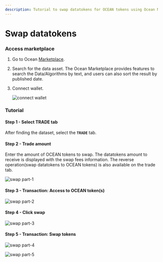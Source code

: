 ```yaml
---
description: Tutorial to swap datatokens for OCEAN tokens using Ocean Market
---
```


# Swap datatokens

### Access marketplace

1. Go to Ocean [Marketplace](https://v4.market.oceanprotocol.com/).
2. Search for the data asset. The Ocean Marketplace provides features to search the Data/Algorithms by text, and users can also sort the result by published date.
3.  Connect wallet.

    <img src="images/marketplace/consume-connect-wallet.png" alt="connect wallet" data-size="original">

### Tutorial

#### Step 1 - Select TRADE tab

After finding the dataset, select the **`TRADE`** tab.

#### Step 2 - Trade amount

Enter the amount of OCEAN tokens to swap. The datatokens amount to receive is displayed with the swap fees information. The reverse operation(swap datatokens to OCEAN tokens) is also available on the trade tab.

![swap part-1](./images/marketplace/Swap-1.png)

#### Step 3 - Transaction: Access to OCEAN token(s)

![swap part-2](./images/marketplace/Swap-2.png)

#### Step 4 - Click swap

![swap part-3](./images/marketplace/Swap-3.png)

#### Step 5 - Transaction: Swap tokens

![swap part-4](./images/marketplace/Swap-4.png)

![swap part-5](./images/marketplace/Swap-5.png)
